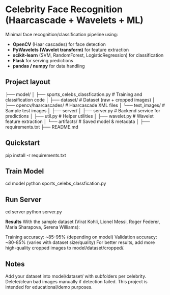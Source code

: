 # Celebrity Face Recognition (Haarcascade + Wavelets + ML)

Minimal face recognition/classification pipeline using:
- **OpenCV** (Haar cascades) for face detection
- **PyWavelets (Wavelet transform)** for feature extraction
- **scikit-learn** (SVM, RandomForest, LogisticRegression) for classification
- **Flask** for serving predictions
- **pandas / numpy** for data handling


## Project layout

├── model/
│ ├── sports_celebs_classfication.py # Training and classification code
│ ├── dataset/ # Dataset (raw + cropped images)
│ ├── opencv/haarcascades/ # Haarcascade XML files
│ └── test_images/ # Sample test images
│
├── server/
│ ├── server.py # Backend service for predictions
│ ├── util.py # Helper utilities
│ ├── wavelet.py # Wavelet feature extraction
│ └── artifacts/ # Saved model & metadata
│
├── requirements.txt
├── README.md

## Quickstart
pip install -r requirements.txt

## Train Model
cd model
python sports_celebs_classfication.py

## Run Server
cd server
python server.py


**Results**
With the sample dataset (Virat Kohli, Lionel Messi, Roger Federer, Maria Sharapova, Serena Williams):

Training accuracy: ~85-95% (depending on model)
Validation accuracy: ~80-85% (varies with dataset size/quality)
For better results, add more high-quality cropped images to model/dataset/cropped/.

## Notes
Add your dataset into model/dataset/ with subfolders per celebrity.
Delete/clean bad images manually if detection failed.
This project is intended for educational/demo purposes.